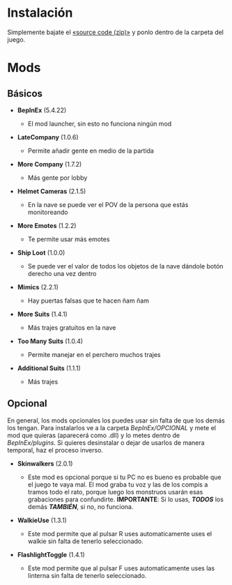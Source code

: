 # Instalación
Simplemente bajate el [«source code (zip)»](https://github.com/ProphetLemon/lethal-company-mods/releases/latest) y ponlo dentro de la carpeta del juego.

# Mods

## Básicos
- **BepInEx** (5.4.22)
	- El mod launcher, sin esto no funciona ningún mod

- **LateCompany** (1.0.6)
	- Permite añadir gente en medio de la partida

- **More Company** (1.7.2)
	- Más gente por lobby

- **Helmet Cameras** (2.1.5)
	- En la nave se puede ver el POV de la persona que estás monitoreando

- **More Emotes** (1.2.2)
	- Te permite usar más emotes

- **Ship Loot** (1.0.0)
	- Se puede ver el valor de todos los objetos de la nave dándole botón derecho una vez dentro

- **Mimics** (2.2.1)
	- Hay puertas falsas que te hacen ñam ñam

- **More Suits** (1.4.1)
	- Más trajes gratuitos en la nave

- **Too Many Suits** (1.0.4)
	- Permite manejar en el perchero muchos trajes

- **Additional Suits** (1.1.1)
	- Más trajes

## Opcional
En general, los mods opcionales los puedes usar sin falta de que los demás los tengan.
Para instalarlos ve a la carpeta *BepInEx/OPCIONAL* y mete el mod que quieras (aparecerá como .dll) y lo metes dentro de *BepInEx/plugins*. Si quieres desinstalar o dejar de usarlos de manera temporal, haz el proceso inverso.

- **Skinwalkers** (2.0.1)
	- Este mod es opcional porque si tu PC no es bueno es probable que el juego te vaya mal. El mod graba tu voz y las de los compis a tramos todo el rato, porque luego los monstruos usarán esas grabaciones para confundirte. 
**IMPORTANTE**: Si lo usas, ***TODOS*** los demás ***TAMBIÉN***, si no, no funciona.

- **WalkieUse** (1.3.1)
	- Este mod permite que al pulsar R uses automaticamente uses el walkie sin falta de tenerlo seleccionado.	

- **FlashlightToggle** (1.4.1)
	- Este mod permite que al pulsar F uses automaticamente uses las linterna sin falta de tenerlo seleccionado.